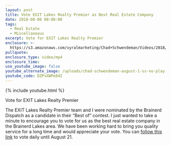 ```yaml
---
layout: post
title: Vote EXIT Lakes Realty Premier as Best Real Estate Company
date: 2018-08-06 00:00:00
tags:
  - Real Estate
  - Miscellaneous
excerpt: Vote for EXIT Lakes Realty Premier
enclosure: >-
  https://s3.amazonaws.com/vyralmarketing/Chad+Schwendeman/Videos/2018/Brainerd+Real+Estate+Agent+-+Vote+EXIT+Lakes+Realty+Premier+as+Best+Real+Estate+Company.mp4
pullquote:
enclosure_type: video/mp4
enclosure_time:
use_youtube_image: false
youtube_alternate_image: /uploads/chad-schwendeman-august-1-ss-no-play.jpg
youtube_code: DZPsXWPe84I
---
```


{% include youtube.html %}

Vote for EXIT Lakes Realty Premier

The EXIT Lakes Realty Premier team and I were nominated by the Brainerd Dispatch as a candidate in their “Best of” contest. I just wanted to take a minute to encourage you to vote for us as the best real estate company in the Brainerd Lakes area. We have been working hard to bring you quality service for a long time and would appreciate your vote. You can [follow this link](http://www.brainerddispatch.com/bestofbrainerdlakes#/gallery/?group=282341) to vote daily until August 21.